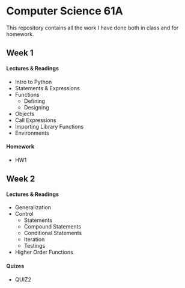 # Computer Science 61A

This repository contains all the work I have done both in class and for homework.

## Week 1

#### Lectures & Readings

- Intro to Python
- Statements & Expressions
- Functions
  - Defining
  - Designing
- Objects
- Call Expressions
- Importing Library Functions
- Environments

#### Homework

- HW1

## Week 2

#### Lectures & Readings

- Generalization
- Control
  - Statements
  - Compound Statements
  - Conditional Statements
  - Iteration
  - Testings
- Higher Order Functions

#### Quizes

- QUIZ2
